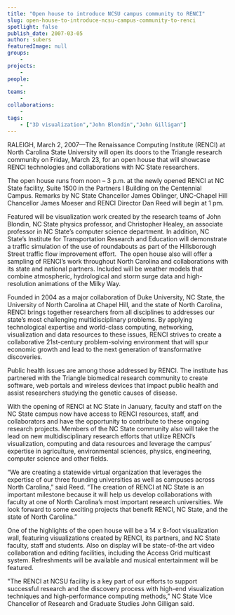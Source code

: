 ```yaml
---
title: "Open house to introduce NCSU campus community to RENCI"
slug: open-house-to-introduce-ncsu-campus-community-to-renci
spotlight: false
publish_date: 2007-03-05
author: subers
featuredImage: null
groups:
    - 
projects:
    - 
people:
    - 
teams: 
    - 
collaborations:
    - 
tags:
    - ["3D visualization","John Blondin","John Gilligan"]
---
```

RALEIGH, March 2, 2007—The Renaissance Computing Institute (RENCI) at North Carolina State University will open its doors to the Triangle research community on Friday, March 23, for an open house that will showcase RENCI technologies and collaborations with NC State researchers.

<!--more-->

The open house runs from noon – 3 p.m. at the newly opened RENCI at NC State facility, Suite 1500 in the Partners I Building on the Centennial Campus. Remarks by NC State Chancellor James Oblinger, UNC-Chapel Hill Chancellor James Moeser and RENCI Director Dan Reed will begin at 1 pm.

Featured will be visualization work created by the research teams of John Blondin, NC State physics professor, and Christopher Healey, an associate professor in NC State’s computer science department. In addition, NC State’s Institute for Transportation Research and Education will demonstrate a traffic simulation of the use of roundabouts as part of the Hillsborough Street traffic flow improvement effort.  The open house also will offer a sampling of RENCI’s work throughout North Carolina and collaborations with its state and national partners. Included will be weather models that combine atmospheric, hydrological and storm surge data and high-resolution animations of the Milky Way.

Founded in 2004 as a major collaboration of Duke University, NC State, the University of North Carolina at Chapel Hill, and the state of North Carolina, RENCI brings together researchers from all disciplines to addresses our state’s most challenging multidisciplinary problems. By applying technological expertise and world-class computing, networking, visualization and data resources to these issues, RENCI strives to create a collaborative 21st-century problem-solving environment that will spur economic growth and lead to the next generation of transformative discoveries.

Public health issues are among those addressed by RENCI. The institute has partnered with the Triangle biomedical research community to create software, web portals and wireless devices that impact public health and assist researchers studying the genetic causes of disease.

With the opening of RENCI at NC State in January, faculty and staff on the NC State campus now have access to RENCI resources, staff, and collaborators and have the opportunity to contribute to these ongoing research projects. Members of the NC State community also will take the lead on new multidisciplinary research efforts that utilize RENCI’s visualization, computing and data resources and leverage the campus’ expertise in agriculture, environmental sciences, physics, engineering, computer science and other fields.

“We are creating a statewide virtual organization that leverages the expertise of our three founding universities as well as campuses across North Carolina,” said Reed. “The creation of RENCI at NC State is an important milestone because it will help us develop collaborations with faculty at one of North Carolina’s most important research universities. We look forward to some exciting projects that benefit RENCI, NC State, and the state of North Carolina.”

One of the highlights of the open house will be a 14 x 8-foot visualization wall, featuring visualizations created by RENCI, its partners, and NC State faculty, staff and students. Also on display will be state-of-the art video collaboration and editing facilities, including the Access Grid multicast system. Refreshments will be available and musical entertainment will be featured.

"The RENCI at NCSU facility is a key part of our efforts to support successful research and the discovery process with high-end visualization techniques and high-performance computing methods," NC State Vice Chancellor of Research and Graduate Studies John Gilligan said.

